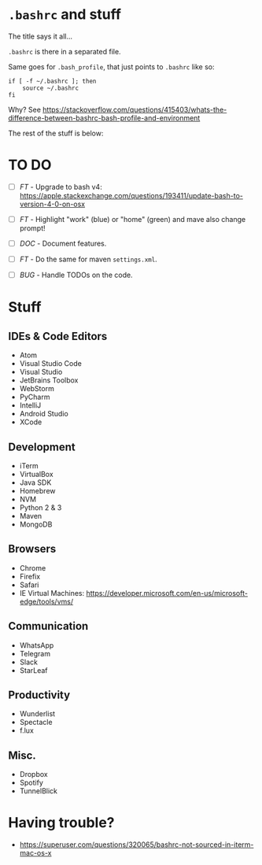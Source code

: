 `.bashrc` and stuff
====================

The title says it all...

`.bashrc` is there in a separated file.

Same goes for `.bash_profile`, that just points to `.bashrc` like so:

    if [ -f ~/.bashrc ]; then 
        source ~/.bashrc 
    fi

Why? See https://stackoverflow.com/questions/415403/whats-the-difference-between-bashrc-bash-profile-and-environment

The rest of the stuff is below:


TO DO
=====

- [ ] *FT* - Upgrade to bash v4: https://apple.stackexchange.com/questions/193411/update-bash-to-version-4-0-on-osx

- [ ] *FT* - Highlight "work" (blue) or "home" (green) and mave also change prompt!

- [ ] *DOC* - Document features.

- [ ] *FT* - Do the same for maven `settings.xml`.

- [ ] *BUG* - Handle TODOs on the code.


Stuff
=====

IDEs & Code Editors
-------------------

- Atom
- Visual Studio Code
- Visual Studio
- JetBrains Toolbox
- WebStorm
- PyCharm
- IntelliJ
- Android Studio
- XCode


Development
-----------

- iTerm
- VirtualBox
- Java SDK
- Homebrew
- NVM
- Python 2 & 3
- Maven
- MongoDB


Browsers
--------

- Chrome
- Firefix
- Safari
- IE Virtual Machines: https://developer.microsoft.com/en-us/microsoft-edge/tools/vms/


Communication
-------------

- WhatsApp
- Telegram
- Slack
- StarLeaf


Productivity
------------

- Wunderlist
- Spectacle
- f.lux


Misc.
-----

- Dropbox
- Spotify
- TunnelBlick


Having trouble?
===============

- https://superuser.com/questions/320065/bashrc-not-sourced-in-iterm-mac-os-x

